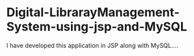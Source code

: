 # Digital-LibrarayManagement-System-using-jsp-and-MySQL
I have developed this application in JSP along with MySQL....
